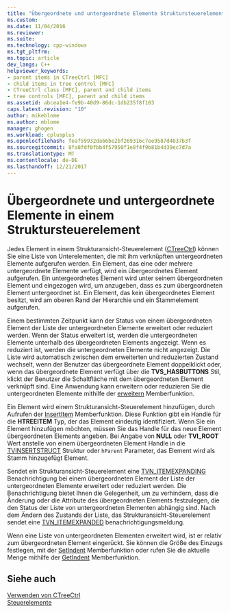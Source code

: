 ```yaml
---
title: "Übergeordnete und untergeordnete Elemente Struktursteuerelement | Microsoft Docs"
ms.custom: 
ms.date: 11/04/2016
ms.reviewer: 
ms.suite: 
ms.technology: cpp-windows
ms.tgt_pltfrm: 
ms.topic: article
dev_langs: C++
helpviewer_keywords:
- parent items in CTreeCtrl [MFC]
- child items in tree control [MFC]
- CTreeCtrl class [MFC], parent and child items
- tree controls [MFC], parent and child items
ms.assetid: abcea1e4-fe9b-40d9-86dc-1db235f8f103
caps.latest.revision: "10"
author: mikeblome
ms.author: mblome
manager: ghogen
ms.workload: cplusplus
ms.openlocfilehash: feaf59932da66be2bf269316c7ee9587d4037b3f
ms.sourcegitcommit: 8fa8fdf0fbb4f57950f1e8f4f9b81b4d39ec7d7a
ms.translationtype: MT
ms.contentlocale: de-DE
ms.lasthandoff: 12/21/2017
---
```

# <a name="tree-control-parent-and-child-items"></a>Übergeordnete und untergeordnete Elemente in einem Struktursteuerelement
Jedes Element in einem Strukturansicht-Steuerelement ([CTreeCtrl](../mfc/reference/ctreectrl-class.md)) können Sie eine Liste von Unterelementen, die mit ihm verknüpften untergeordneten Elemente aufgerufen werden. Ein Element, das eine oder mehrere untergeordnete Elemente verfügt, wird ein übergeordnetes Element aufgerufen. Ein untergeordnetes Element wird unter seinem übergeordneten Element und eingezogen wird, um anzugeben, dass es zum übergeordneten Element untergeordnet ist. Ein Element, das kein übergeordnetes Element besitzt, wird am oberen Rand der Hierarchie und ein Stammelement aufgerufen.  
  
 Einem bestimmten Zeitpunkt kann der Status von einem übergeordneten Element der Liste der untergeordneten Elemente erweitert oder reduziert werden. Wenn der Status erweitert ist, werden die untergeordneten Elemente unterhalb des übergeordneten Elements angezeigt. Wenn es reduziert ist, werden die untergeordneten Elemente nicht angezeigt. Die Liste wird automatisch zwischen dem erweiterten und reduzierten Zustand wechselt, wenn der Benutzer das übergeordnete Element doppelklickt oder, wenn das übergeordnete Element verfügt über die **TVS_HASBUTTONS** Stil, klickt der Benutzer die Schaltfläche mit dem übergeordneten Element verknüpft sind. Eine Anwendung kann erweitern oder reduzieren Sie die untergeordneten Elemente mithilfe der [erweitern](../mfc/reference/ctreectrl-class.md#expand) Memberfunktion.  
  
 Ein Element wird einem Strukturansicht-Steuerelement hinzufügen, durch Aufrufen der [InsertItem](../mfc/reference/ctreectrl-class.md#insertitem) Memberfunktion. Diese Funktion gibt ein Handle für die **HTREEITEM** Typ, der das Element eindeutig identifiziert. Wenn Sie ein Element hinzufügen möchten, müssen Sie das Handle für das neue Element übergeordneten Elements angeben. Bei Angabe von **NULL** oder **TVI_ROOT** Wert anstelle von einem übergeordneten Element Handle in die [TVINSERTSTRUCT](http://msdn.microsoft.com/library/windows/desktop/bb773452) Struktur oder `hParent` Parameter, das Element wird als Stamm hinzugefügt Element.  
  
 Sendet ein Strukturansicht-Steuerelement eine [TVN_ITEMEXPANDING](http://msdn.microsoft.com/library/windows/desktop/bb773537) Benachrichtigung bei einem übergeordneten Element der Liste der untergeordneten Elemente erweitert oder reduziert werden. Die Benachrichtigung bietet Ihnen die Gelegenheit, um zu verhindern, dass die Änderung oder die Attribute des übergeordneten Elements festzulegen, die den Status der Liste von untergeordneten Elementen abhängig sind. Nach dem Ändern des Zustands der Liste, das Strukturansicht-Steuerelement sendet eine [TVN_ITEMEXPANDED](http://msdn.microsoft.com/library/windows/desktop/bb773533) benachrichtigungsmeldung.  
  
 Wenn eine Liste von untergeordneten Elementen erweitert wird, ist er relativ zum übergeordneten Element eingerückt. Sie können die Größe des Einzugs festlegen, mit der [SetIndent](../mfc/reference/ctreectrl-class.md#setindent) Memberfunktion oder rufen Sie die aktuelle Menge mithilfe der [GetIndent](../mfc/reference/ctreectrl-class.md#getindent) Memberfunktion.  
  
## <a name="see-also"></a>Siehe auch  
 [Verwenden von CTreeCtrl](../mfc/using-ctreectrl.md)   
 [Steuerelemente](../mfc/controls-mfc.md)

